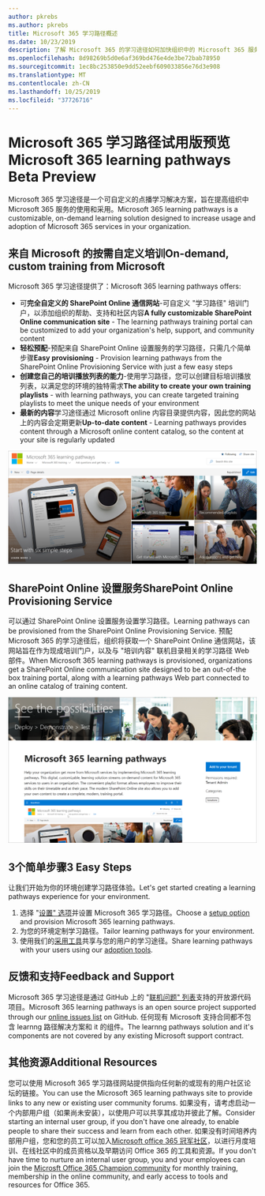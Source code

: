 ```yaml
---
author: pkrebs
ms.author: pkrebs
title: Microsoft 365 学习路径概述
ms.date: 10/23/2019
description: 了解 Microsoft 365 的学习途径如何加快组织中的 Microsoft 365 服务的使用和采用。 学习途径包括自定义 SharePoint Online web 部件和可轻松预配到 Microsoft 365 租户的新式 SharePoint Online 通信培训网站。
ms.openlocfilehash: 8d98269b5d0e6af369bd476e4de3be72bab78950
ms.sourcegitcommit: 1ec8bc253850e9dd52eebf609033856e76d3e908
ms.translationtype: MT
ms.contentlocale: zh-CN
ms.lasthandoff: 10/25/2019
ms.locfileid: "37726716"
---
```

# <a name="microsoft-365-learning-pathways-beta-preview"></a><span data-ttu-id="a1ac1-104">Microsoft 365 学习路径试用版预览</span><span class="sxs-lookup"><span data-stu-id="a1ac1-104">Microsoft 365 learning pathways Beta Preview</span></span>
<span data-ttu-id="a1ac1-105">Microsoft 365 学习途径是一个可自定义的点播学习解决方案，旨在提高组织中 Microsoft 365 服务的使用和采用。</span><span class="sxs-lookup"><span data-stu-id="a1ac1-105">Microsoft 365 learning pathways is a customizable, on-demand learning solution designed to increase usage and adoption of Microsoft 365 services in your organization.</span></span>  

## <a name="on-demand-custom-training-from-microsoft"></a><span data-ttu-id="a1ac1-106">来自 Microsoft 的按需自定义培训</span><span class="sxs-lookup"><span data-stu-id="a1ac1-106">On-demand, custom training from Microsoft</span></span>

<span data-ttu-id="a1ac1-107">Microsoft 365 学习途径提供了：</span><span class="sxs-lookup"><span data-stu-id="a1ac1-107">Microsoft 365 learning pathways offers:</span></span>

- <span data-ttu-id="a1ac1-108">可**完全自定义的 SharePoint Online 通信网站**-可自定义 "学习路径" 培训门户，以添加组织的帮助、支持和社区内容</span><span class="sxs-lookup"><span data-stu-id="a1ac1-108">**A fully customizable SharePoint Online communication site** - The learning pathways training portal can be customized to add your organization's help, support, and community content</span></span>
- <span data-ttu-id="a1ac1-109">**轻松预配**-预配来自 SharePoint Online 设置服务的学习路径，只需几个简单步骤</span><span class="sxs-lookup"><span data-stu-id="a1ac1-109">**Easy provisioning** - Provision learning pathways from the SharePoint Online Provisioning Service with just a few easy steps</span></span>
- <span data-ttu-id="a1ac1-110">**创建您自己的培训播放列表的能力**-使用学习路径，您可以创建目标培训播放列表，以满足您的环境的独特需求</span><span class="sxs-lookup"><span data-stu-id="a1ac1-110">**The ability to create your own training playlists** - with learning pathways, you can create targeted training playlists to meet the unique needs of your environment</span></span>
- <span data-ttu-id="a1ac1-111">**最新的内容**学习途径通过 Microsoft online 内容目录提供内容，因此您的网站上的内容会定期更新</span><span class="sxs-lookup"><span data-stu-id="a1ac1-111">**Up-to-date content** - Learning pathways provides content through a Microsoft online content catalog, so the content at your site is regularly updated</span></span>

![cg-introducing](media/cg-introducing.png)

## <a name="sharepoint-online-provisioning-service"></a><span data-ttu-id="a1ac1-113">SharePoint Online 设置服务</span><span class="sxs-lookup"><span data-stu-id="a1ac1-113">SharePoint Online Provisioning Service</span></span> 
<span data-ttu-id="a1ac1-114">可以通过 SharePoint Online 设置服务设置学习路径。</span><span class="sxs-lookup"><span data-stu-id="a1ac1-114">Learning pathways can be provisioned from the SharePoint Online Provisioning Service.</span></span> <span data-ttu-id="a1ac1-115">预配 Microsoft 365 的学习途径后，组织将获取一个 SharePoint Online 通信网站，该网站旨在作为现成培训门户，以及与 "培训内容" 联机目录相关的学习路径 Web 部件。</span><span class="sxs-lookup"><span data-stu-id="a1ac1-115">When Microsoft 365 learning pathways is provisioned, organizations get a SharePoint Online communication site designed to be an out-of-the box training portal, along with a learning pathways Web part connected to an online catalog of training content.</span></span> 

![cg-provision](media/cg-provision.png)

## <a name="3-easy-steps"></a><span data-ttu-id="a1ac1-117">3个简单步骤</span><span class="sxs-lookup"><span data-stu-id="a1ac1-117">3 Easy Steps</span></span>
<span data-ttu-id="a1ac1-118">让我们开始为你的环境创建学习路径体验。</span><span class="sxs-lookup"><span data-stu-id="a1ac1-118">Let's get started creating a learning pathways experience for your environment.</span></span>
1. <span data-ttu-id="a1ac1-119">选择 "[设置" 选项](custom_setupoptions.md)并设置 Microsoft 365 学习路径。</span><span class="sxs-lookup"><span data-stu-id="a1ac1-119">Choose a [setup option](custom_setupoptions.md) and provision Microsoft 365 learning pathways.</span></span>  
2. <span data-ttu-id="a1ac1-120">为您的环境定制学习路径。</span><span class="sxs-lookup"><span data-stu-id="a1ac1-120">Tailor learning pathways for your environment.</span></span>
3. <span data-ttu-id="a1ac1-121">使用我们的[采用工具](driveadoption.md)共享与您的用户的学习途径。</span><span class="sxs-lookup"><span data-stu-id="a1ac1-121">Share learning pathways with your users using our [adoption tools](driveadoption.md).</span></span>

## <a name="feedback-and-support"></a><span data-ttu-id="a1ac1-122">反馈和支持</span><span class="sxs-lookup"><span data-stu-id="a1ac1-122">Feedback and Support</span></span>

<span data-ttu-id="a1ac1-123">Microsoft 365 学习途径是通过 GitHub 上的 "[联机问题" 列表](https://aka.ms/CustomLearningHelp)支持的开放源代码项目。</span><span class="sxs-lookup"><span data-stu-id="a1ac1-123">Microsoft 365 learning pathways is an open source project supported through our [online issues list](https://aka.ms/CustomLearningHelp) on GitHub.</span></span> <span data-ttu-id="a1ac1-124">任何现有 Microsoft 支持合同都不包含 learnng 路径解决方案和 it 的组件。</span><span class="sxs-lookup"><span data-stu-id="a1ac1-124">The learnng pathways solution and it's components are not covered by any existing Microsoft support contract.</span></span>  

## <a name="additional-resources"></a><span data-ttu-id="a1ac1-125">其他资源</span><span class="sxs-lookup"><span data-stu-id="a1ac1-125">Additional Resources</span></span>
<span data-ttu-id="a1ac1-126">您可以使用 Microsoft 365 学习路径网站提供指向任何新的或现有的用户社区论坛的链接。</span><span class="sxs-lookup"><span data-stu-id="a1ac1-126">You can use the Microsoft 365 learning pathways site to provide links to any new or existing user community forums.</span></span> <span data-ttu-id="a1ac1-127">如果没有，请考虑启动一个内部用户组（如果尚未安装），以使用户可以共享其成功并彼此了解。</span><span class="sxs-lookup"><span data-stu-id="a1ac1-127">Consider starting an internal user group, if you don't have one already, to enable people to share their success and learn from each other.</span></span>  <span data-ttu-id="a1ac1-128">如果没有时间培养内部用户组，您和您的员工可以加入[Microsoft office 365 冠军社区](https://aka.ms/O365Champions)，以进行月度培训、在线社区中的成员资格以及早期访问 Office 365 的工具和资源。</span><span class="sxs-lookup"><span data-stu-id="a1ac1-128">If you don't have time to nurture an internal user group, you and your employees can join the [Microsft Office 365 Champion community](https://aka.ms/O365Champions) for monthly training, membership in the online community, and early access to tools and resources for Office 365.</span></span>